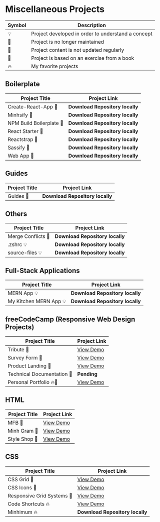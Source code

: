 # Miscellaneous Projects

| Symbol | Description                                        |
| ------ | -------------------------------------------------- |
| 💡     | Project developed in order to understand a concept |
| 📕     | Project is no longer maintained                    |
| 👶     | Project content is not updated regularly           |
| 📝     | Project is based on an exercise from a book        |
| 🔥     | My favorite projects                               |

## Boilerplate

| Project Title            | Project Link                    |
| ------------------------ | ------------------------------- |
| Create-React-App 📕      | **Download Repository locally** |
| Minhsify 📕              | **Download Repository locally** |
| NPM Build Boilerplate 📕 | **Download Repository locally** |
| React Starter 📕         | **Download Repository locally** |
| Reactstrap 📕            | **Download Repository locally** |
| Sassify 📕               | **Download Repository locally** |
| Web App 📕               | **Download Repository locally** |

## Guides

| Project Title | Project Link                    |
| ------------- | ------------------------------- |
| Guides 📝     | **Download Repository locally** |

## Others

| Project Title      | Project Link                    |
| ------------------ | ------------------------------- |
| Merge Conflicts 📝 | **Download Repository locally** |
| .zshrc 💡          | **Download Repository locally** |
| source-files 💡    | **Download Repository locally** |

## Full-Stack Applications

| Project Title          | Project Link                    |
| ---------------------- | ------------------------------- |
| MERN App 💡            | **Download Repository locally** |
| My Kitchen MERN App 💡 | **Download Repository locally** |

## freeCodeCamp (Responsive Web Design Projects)

| Project Title              | Project Link                                                   |
| -------------------------- | -------------------------------------------------------------- |
| Tribute 📝                 | [View Demo](https://inspiring-allen-29579f.netlify.com/)       |
| Survey Form 📝             | [View Demo](https://frosty-mirzakhani-b996a1.netlify.com/)     |
| Product Landing 📝         | [View Demo](https://tpkahlon.github.com/product-landing-page/) |
| Technical Documentation 📝 | **Pending**                                                    |
| Personal Portfolio 🔥📝    | [View Demo](https://lucid-hopper-f9ed06.netlify.com/)          |

## HTML

| Project Title | Project Link                                                  |
| ------------- | ------------------------------------------------------------- |
| MFB 📝        | [View Demo](https://tender-volhard-b4c7ce.netlify.com/)       |
| Minh Gram 📝  | [View Demo](https://priceless-aryabhata-d89266.netlify.com/)  |
| Style Shop 📝 | [View Demo](https://gracious-stonebraker-011ba3.netlify.com/) |

## CSS

| Project Title              | Project Link                                              |
| -------------------------- | --------------------------------------------------------- |
| CSS Grid 📝                | [View Demo](https://laughing-davinci-cd3731.netlify.com/) |
| CSS Icons 📝               | [View Demo](https://keen-rosalind-e2a771.netlify.com/)    |
| Responsive Grid Systems 📝 | [View Demo](https://xenodochial-jang-4643e5.netlify.com/) |
| Code Shortcuts 🔥          | [View Demo](https://kind-hamilton-2c37fc.netlify.com/)    |
| Minhimum 🔥                | **Download Repository locally**                           |
